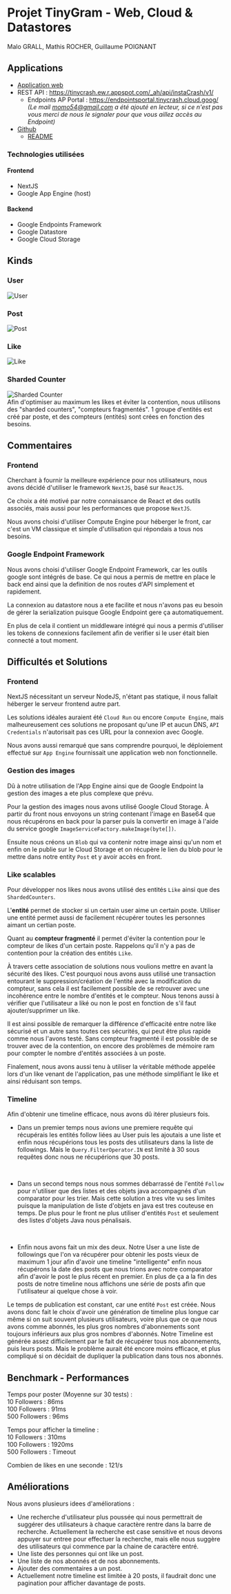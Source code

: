 # Projet TinyGram - Web, Cloud & Datastores
Malo GRALL, Mathis ROCHER, Guillaume POIGNANT

## Applications
- [Application web](http://univ-cloud.ew.r.appspot.com/)
- REST API : https://tinycrash.ew.r.appspot.com/_ah/api/instaCrash/v1/
  - Endpoints AP Portal : https://endpointsportal.tinycrash.cloud.goog/
  _(Le mail momo54@gmail.com a été ajouté en lecteur, si ce n'est pas vous merci de nous le signaler pour que vous aillez accès au Endpoint)_
- [Github](https://github.com/grallm/m1-google-cloud/)
  - [README](https://github.com/grallm/m1-google-cloud/blob/main/README.md)

### Technologies utilisées
#### Frontend
- NextJS
- Google App Engine (host)

#### Backend
- Google Endpoints Framework
- Google Datastore
- Google Cloud Storage


## Kinds
### User
![User](./img-report/user.png)

### Post
![Post](./img-report/post.png)

### Like
![Like](./img-report/like.png)

### Sharded Counter
![Sharded Counter](./img-report/sharded-counter.png)<br/>
Afin d'optimiser au maximum les likes et éviter la contention, nous utilisons des "sharded counters", "compteurs fragmentés". 1 groupe d'entités est créé par poste, et des compteurs (entités) sont crées en fonction des besoins.
 

## Commentaires
### Frontend
Cherchant à fournir la meilleure expérience pour nos utilisateurs, nous avons décidé d'utiliser le framework `NextJS`, basé sur `ReactJS`.

Ce choix a été motivé par notre connaissance de React et des outils associés, mais aussi pour les performances que propose `NextJS`.

Nous avons choisi d'utiliser Compute Engine pour héberger le front, car c'est un VM classique et simple d'utilisation qui répondais a tous nos besoins. 

### Google Endpoint Framework

Nous avons choisi d'utiliser Google Endpoint Framework, car les outils google sont intégrés de base. Ce qui nous a permis 
de mettre en place le back end ainsi que la definition de nos routes d'API simplement et rapidement.

La connexion au datastore nous a ete facilite et nous n'avons pas eu besoin de gérer la serialization puisque Google Endpoint gere ça automatiquement. 

En plus de cela il contient un middleware intégré qui nous a permis d'utiliser les tokens de connexions facilement afin de verifier
si le user était bien connecté a tout moment.

## Difficultés et Solutions
### Frontend
NextJS nécessitant un serveur NodeJS, n'étant pas statique, il nous fallait héberger le serveur frontend autre part.

Les solutions idéales auraient été `Cloud Run` ou encore `Compute Engine`, mais malheureusement ces solutions ne proposant qu'une IP et aucun DNS, `API Credentials` n'autorisait pas ces URL pour la connexion avec Google.

Nous avons aussi remarqué que sans comprendre pourquoi, le déploiement effectué sur `App Engine` fournissait une application web non fonctionnelle.

### Gestion des images

Dû à notre utilisation de l'App Engine ainsi que de Google Endpoint la gestion des images a ete plus complexe que prévu. 

Pour la gestion des images nous avons utilisé Google Cloud Storage. À partir du front nous envoyons un string contenant
l'image en Base64 que nous récupérons en back pour la parser puis la convertir en image à l'aide du service google `ImageServiceFactory.makeImage(byte[])`.

Ensuite nous créons un `Blob` qui va contenir notre image ainsi qu'un nom et enfin on le publie sur le Cloud Storage 
et on récupère le lien du blob pour le mettre dans notre entity `Post` et y avoir accès en front.

### Like scalables 
Pour développer nos likes nous avons utilisé des entités `Like` ainsi que des `ShardedCounters`. 

L'**entité** permet de stocker si un certain user aime un certain poste. Utiliser une entité permet aussi de facilement récupérer toutes les personnes aimant un certian poste.

Quant au **compteur fragmenté** il permet d'éviter la contention pour le compteur de likes d'un certain poste. Rappelons qu'il n'y a pas de contention pour la création des entités `Like`.

À travers cette association de solutions nous voulions mettre en avant la sécurité des likes. C'est pourquoi nous avons auss utilisé une transaction entourant le suppression/création de l'entité avec la modification du compteur, sans cela il est facilement possible de se retrouver avec une incohérence entre le nombre d'entités et le compteur. Nous tenons aussi à vérifier que l'utilisateur a liké ou non le post en fonction de s'il faut ajouter/supprimer un like.

Il est ainsi possible de remarquer la différence d'efficacité entre notre like sécurisé et un autre sans toutes ces sécurités, qui peut être plus rapide comme nous l'avons testé. Sans compteur fragmenté il est possible de se trouver avec de la contention, on encore des problèmes de mémoire ram pour compter le nombre d'entités associées à un poste.

Finalement, nous avons aussi tenu à utiliser la véritable méthode appelée lors d'un like venant de l'application, pas une méthode simplifiant le like et ainsi réduisant son temps.


### Timeline
Afin d'obtenir une timeline efficace, nous avons dû itérer plusieurs fois.

- Dans un premier temps nous avions une premiere requête qui récupérais les entités follow liées au User puis les ajoutais 
a une liste et enfin nous récupérions tous les posts des utilisateurs dans la liste de followings.
Mais le `Query.FilterOperator.IN` est limité à 30 sous requêtes donc nous ne récupérions que 30 posts. 

<br/>

- Dans un second temps nous nous sommes débarrassé de l'entité `Follow` pour n'utiliser que des listes et des objets java 
accompagnés d'un comparator pour les trier. Mais cette solution a tres vite vu ses limites puisque la manipulation de liste 
d'objets en java est tres couteuse en temps.
De plus pour le front ne plus utiliser d'entités `Post` et seulement des listes d'objets Java nous pénalisais.

<br/>

- Enfin nous avons fait un mix des deux. Notre User a une liste de followings que l'on va récupérer pour obtenir les posts
vieux de maximum 1 jour afin d'avoir une timeline "intelligente" enfin nous récupérons la date des posts que nous trions avec notre
comparator afin d'avoir le post le plus récent en premier. En plus de ça a la fin des posts de notre timeline nous affichons une 
série de posts afin que l'utilisateur ai quelque chose à voir.

Le temps de publication est constant, car une entité `Post` est créée. Nous avons donc fait le choix d'avoir une génération de timeline plus longue car même si on suit souvent plusieurs utilisateurs, voire plus que ce que nous avons comme abonnés, les plus gros nombres d'abonnements sont toujours inférieurs aux plus gros nombres d'abonnés. Notre Timeline est générée assez difficilement par le fait de récupérer tous nos abonnements, puis leurs posts. Mais le problème aurait été encore moins efficace, et plus compliqué si on décidait de dupliquer la publication dans tous nos abonnés.


## Benchmark - Performances
Temps pour poster (Moyenne sur 30 tests) : <br/>
10 Followers : 86ms <br/>
100 Followers : 91ms <br/>
500 Followers : 96ms <br/>

Temps pour afficher la timeline : <br/>
10 Followers : 310ms <br/>
100 Followers : 1920ms <br/>
500 Followers : Timeout <br/>

Combien de likes en une seconde : 121/s

## Améliorations
Nous avons plusieurs idees d'améliorations :
- Une recherche d'utilisateur plus poussée qui nous permettrait de suggérer des utilisateurs à chaque caractère rentre dans la barre de
recherche. Actuellement la recherche est case sensitive et nous devons appuyer sur entree pour effectuer la recherche, mais elle nous suggère 
des utilisateurs qui commence par la chaine de caractère entré.
- Une liste des personnes qui ont like un post.
- Une liste de nos abonnés et de nos abonnements.
- Ajouter des commentaires a un post.
- Actuellement notre timeline est limitée à 20 posts, il faudrait donc une pagination pour afficher davantage de posts.
